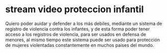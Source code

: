 # stream video proteccion infantil

Quiero poder auidar y defender a los más debiles, mediante un sistema de registro de violencia contra los infantes, y de esta forma poder tener acceso a los registros de violencia, para ser usados en defensa de menores, al mismo tiempo este sistema puede ser usado para protección de mujeres violentadas constantemente en muchos paises del mundo.
